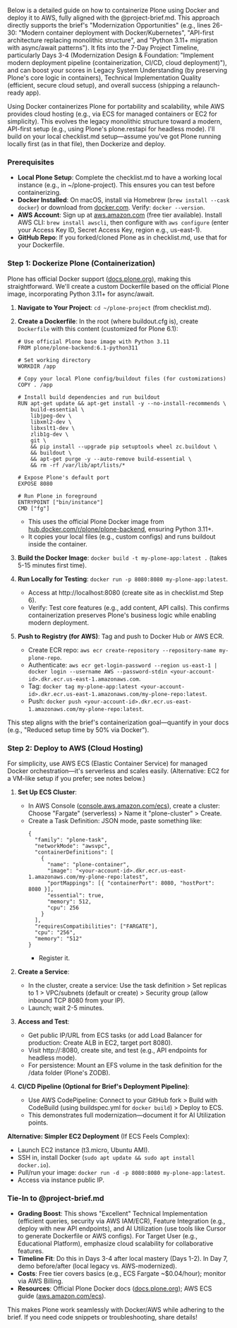 Below is a detailed guide on how to containerize Plone using Docker and deploy it to AWS, fully aligned with the @project-brief.md. This approach directly supports the brief's "Modernization Opportunities" (e.g., lines 26-30: "Modern container deployment with Docker/Kubernetes", "API-first architecture replacing monolithic structure", and "Python 3.11+ migration with async/await patterns"). It fits into the 7-Day Project Timeline, particularly Days 3-4 (Modernization Design & Foundation: "Implement modern deployment pipeline (containerization, CI/CD, cloud deployment)"), and can boost your scores in Legacy System Understanding (by preserving Plone's core logic in containers), Technical Implementation Quality (efficient, secure cloud setup), and overall success (shipping a relaunch-ready app).

Using Docker containerizes Plone for portability and scalability, while AWS provides cloud hosting (e.g., via ECS for managed containers or EC2 for simplicity). This evolves the legacy monolithic structure toward a modern, API-first setup (e.g., using Plone's plone.restapi for headless mode). I'll build on your local checklist.md setup—assume you've got Plone running locally first (as in that file), then Dockerize and deploy.

### Prerequisites
- **Local Plone Setup**: Complete the checklist.md to have a working local instance (e.g., in ~/plone-project). This ensures you can test before containerizing.
- **Docker Installed**: On macOS, install via Homebrew (`brew install --cask docker`) or download from [docker.com](https://www.docker.com/products/docker-desktop). Verify: `docker --version`.
- **AWS Account**: Sign up at [aws.amazon.com](https://aws.amazon.com) (free tier available). Install AWS CLI: `brew install awscli`, then configure with `aws configure` (enter your Access Key ID, Secret Access Key, region e.g., us-east-1).
- **GitHub Repo**: If you forked/cloned Plone as in checklist.md, use that for your Dockerfile.

### Step 1: Dockerize Plone (Containerization)
Plone has official Docker support ([docs.plone.org](https://docs.plone.org/manage/docker/)), making this straightforward. We'll create a custom Dockerfile based on the official Plone image, incorporating Python 3.11+ for async/await.

1. **Navigate to Your Project**: `cd ~/plone-project` (from checklist.md).
2. **Create a Dockerfile**: In the root (where buildout.cfg is), create `Dockerfile` with this content (customized for Plone 6.1):
   ```
   # Use official Plone base image with Python 3.11
   FROM plone/plone-backend:6.1-python311

   # Set working directory
   WORKDIR /app

   # Copy your local Plone config/buildout files (for customizations)
   COPY . /app

   # Install build dependencies and run buildout
   RUN apt-get update && apt-get install -y --no-install-recommends \
       build-essential \
       libjpeg-dev \
       libxml2-dev \
       libxslt1-dev \
       zlib1g-dev \
       git \
       && pip install --upgrade pip setuptools wheel zc.buildout \
       && buildout \
       && apt-get purge -y --auto-remove build-essential \
       && rm -rf /var/lib/apt/lists/*

   # Expose Plone's default port
   EXPOSE 8080

   # Run Plone in foreground
   ENTRYPOINT ["bin/instance"]
   CMD ["fg"]
   ```
   - This uses the official Plone Docker image from [hub.docker.com/r/plone/plone-backend](https://hub.docker.com/r/plone/plone-backend), ensuring Python 3.11+.
   - It copies your local files (e.g., custom configs) and runs buildout inside the container.

3. **Build the Docker Image**: `docker build -t my-plone-app:latest .` (takes 5-15 minutes first time).
4. **Run Locally for Testing**: `docker run -p 8080:8080 my-plone-app:latest`.
   - Access at http://localhost:8080 (create site as in checklist.md Step 6).
   - Verify: Test core features (e.g., add content, API calls). This confirms containerization preserves Plone's business logic while enabling modern deployment.

5. **Push to Registry (for AWS)**: Tag and push to Docker Hub or AWS ECR.
   - Create ECR repo: `aws ecr create-repository --repository-name my-plone-repo`.
   - Authenticate: `aws ecr get-login-password --region us-east-1 | docker login --username AWS --password-stdin <your-account-id>.dkr.ecr.us-east-1.amazonaws.com`.
   - Tag: `docker tag my-plone-app:latest <your-account-id>.dkr.ecr.us-east-1.amazonaws.com/my-plone-repo:latest`.
   - Push: `docker push <your-account-id>.dkr.ecr.us-east-1.amazonaws.com/my-plone-repo:latest`.

This step aligns with the brief's containerization goal—quantify in your docs (e.g., "Reduced setup time by 50% via Docker").

### Step 2: Deploy to AWS (Cloud Hosting)
For simplicity, use AWS ECS (Elastic Container Service) for managed Docker orchestration—it's serverless and scales easily. (Alternative: EC2 for a VM-like setup if you prefer; see notes below.)

1. **Set Up ECS Cluster**:
   - In AWS Console ([console.aws.amazon.com/ecs](https://console.aws.amazon.com/ecs)), create a cluster: Choose "Fargate" (serverless) > Name it "plone-cluster" > Create.
   - Create a Task Definition: JSON mode, paste something like:
     ```
     {
       "family": "plone-task",
       "networkMode": "awsvpc",
       "containerDefinitions": [
         {
           "name": "plone-container",
           "image": "<your-account-id>.dkr.ecr.us-east-1.amazonaws.com/my-plone-repo:latest",
           "portMappings": [{ "containerPort": 8080, "hostPort": 8080 }],
           "essential": true,
           "memory": 512,
           "cpu": 256
         }
       ],
       "requiresCompatibilities": ["FARGATE"],
       "cpu": "256",
       "memory": "512"
     }
     ```
     - Register it.

2. **Create a Service**:
   - In the cluster, create a service: Use the task definition > Set replicas to 1 > VPC/subnets (default or create) > Security group (allow inbound TCP 8080 from your IP).
   - Launch; wait 2-5 minutes.

3. **Access and Test**:
   - Get public IP/URL from ECS tasks (or add Load Balancer for production: Create ALB in EC2, target port 8080).
   - Visit http://<ecs-public-ip>:8080, create site, and test (e.g., API endpoints for headless mode).
   - For persistence: Mount an EFS volume in the task definition for the /data folder (Plone's ZODB).

4. **CI/CD Pipeline (Optional for Brief's Deployment Pipeline)**:
   - Use AWS CodePipeline: Connect to your GitHub fork > Build with CodeBuild (using buildspec.yml for `docker build`) > Deploy to ECS.
   - This demonstrates full modernization—document it for AI Utilization points.

**Alternative: Simpler EC2 Deployment** (If ECS Feels Complex):
- Launch EC2 instance (t3.micro, Ubuntu AMI).
- SSH in, install Docker (`sudo apt update && sudo apt install docker.io`).
- Pull/run your image: `docker run -d -p 8080:8080 my-plone-app:latest`.
- Access via instance public IP.

### Tie-In to @project-brief.md
- **Grading Boost**: This shows "Excellent" Technical Implementation (efficient queries, security via AWS IAM/ECR), Feature Integration (e.g., deploy with new API endpoints), and AI Utilization (use tools like Cursor to generate Dockerfile or AWS configs). For Target User (e.g., Educational Platform), emphasize cloud scalability for collaborative features.
- **Timeline Fit**: Do this in Days 3-4 after local mastery (Days 1-2). In Day 7, demo before/after (local legacy vs. AWS-modernized).
- **Costs**: Free tier covers basics (e.g., ECS Fargate ~$0.04/hour); monitor via AWS Billing.
- **Resources**: Official Plone Docker docs ([docs.plone.org](https://docs.plone.org/manage/docker/)); AWS ECS guide ([aws.amazon.com/ecs](https://aws.amazon.com/ecs/getting-started/)).

This makes Plone work seamlessly with Docker/AWS while adhering to the brief. If you need code snippets or troubleshooting, share details!